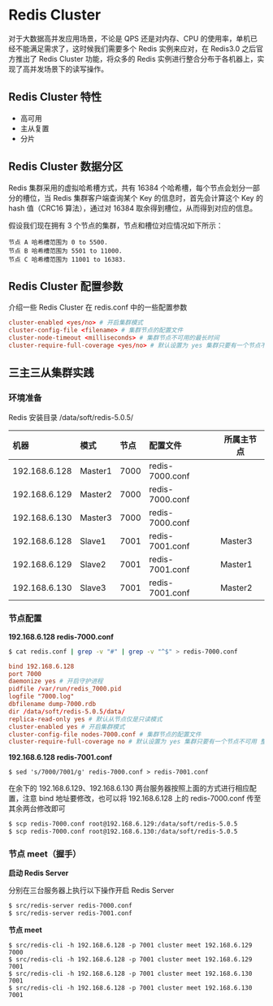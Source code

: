 # Redis Cluster

对于大数据高并发应用场景，不论是 QPS 还是对内存、CPU 的使用率，单机已经不能满足需求了，这时候我们需要多个 Redis 实例来应对，在 Redis3.0 之后官方推出了 Redis Cluster 功能，将众多的 Redis 实例进行整合分布于各机器上，实现了高并发场景下的读写操作。

## Redis Cluster 特性

* 高可用
* 主从复置
* 分片

## Redis Cluster 数据分区

Redis 集群采用的虚拟哈希槽方式，共有 16384 个哈希槽，每个节点会划分一部分的槽位，当 Redis 集群客户端查询某个 Key 的信息时，首先会计算这个 Key 的 hash 值（CRC16 算法），通过对 16384 取余得到槽位，从而得到对应的信息。

假设我们现在拥有 3 个节点的集群，节点和槽位对应情况如下所示：

```
节点 A 哈希槽范围为 0 to 5500.
节点 B 哈希槽范围为 5501 to 11000.
节点 C 哈希槽范围为 11001 to 16383.
```

## Redis Cluster 配置参数

介绍一些 Redis Cluster 在 redis.conf 中的一些配置参数

```conf
cluster-enabled <yes/no> # 开启集群模式
cluster-config-file <filename> # 集群节点的配置文件
cluster-node-timeout <milliseconds> # 集群节点不可用的最长时间
cluster-require-full-coverage <yes/no> # 默认设置为 yes 集群只要有一个节点不可用 整个集群将停止写入，通常设置为 no
```

## 三主三从集群实践

### 环境准备

Redis 安装目录 /data/soft/redis-5.0.5/

机器              |  模式  | 节点 | 配置文件 | 所属主节点
:----------------|:------|:-------|:---|--
 192.168.6.128    | Master1 | 7000 | redis-7000.conf | 
 192.168.6.129    | Master2 | 7000 | redis-7000.conf | 
 192.168.6.130    | Master3 | 7000 | redis-7000.conf |
 192.168.6.128    | Slave1 | 7001 | redis-7001.conf | Master3
 192.168.6.129    | Slave2 | 7001 | redis-7001.conf | Master1
 192.168.6.130    | Slave3 | 7001 | redis-7001.conf | Master2

### 节点配置

**192.168.6.128 redis-7000.conf**

```bash
$ cat redis.conf | grep -v "#" | grep -v "^$" > redis-7000.conf
```

```conf
bind 192.168.6.128
port 7000
daemonize yes # 开启守护进程
pidfile /var/run/redis_7000.pid
logfile "7000.log"
dbfilename dump-7000.rdb
dir /data/soft/redis-5.0.5/data/
replica-read-only yes # 默认从节点仅是只读模式
cluster-enabled yes # 开启集群模式
cluster-config-file nodes-7000.conf # 集群节点的配置文件
cluster-require-full-coverage no # 默认设置为 yes 集群只要有一个节点不可用 整个集群将停止写入，通常设置为 no
```

**192.168.6.128 redis-7001.conf**

```
$ sed 's/7000/7001/g' redis-7000.conf > redis-7001.conf
```

在余下的 192.168.6.129、192.168.6.130 两台服务器按照上面的方式进行相应配置，注意 bind 地址要修改，也可以将 192.168.6.128 上的 redis-7000.conf 传至其余两台修改即可

```sh
$ scp redis-7000.conf root@192.168.6.129:/data/soft/redis-5.0.5
$ scp redis-7000.conf root@192.168.6.130:/data/soft/redis-5.0.5
```

### 节点 meet（握手）

**启动 Redis Server**

分别在三台服务器上执行以下操作开启 Redis Server

```sh
$ src/redis-server redis-7000.conf
$ src/redis-server redis-7001.conf
```

**节点 meet**

```
$ src/redis-cli -h 192.168.6.128 -p 7001 cluster meet 192.168.6.129 7000
$ src/redis-cli -h 192.168.6.128 -p 7001 cluster meet 192.168.6.129 7001
$ src/redis-cli -h 192.168.6.128 -p 7001 cluster meet 192.168.6.130 7001
$ src/redis-cli -h 192.168.6.128 -p 7001 cluster meet 192.168.6.130 7001
```